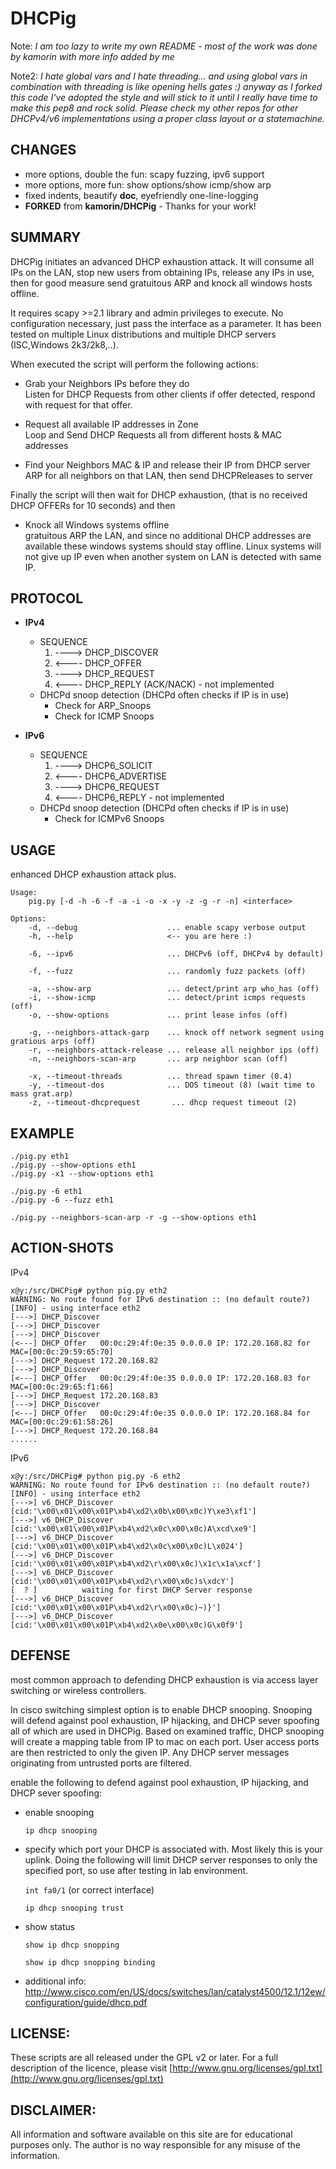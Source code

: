 DHCPig
======

Note: *I am too lazy to write my own README - most of the work was done by kamorin with more info added by me*

Note2: *I hate global vars and I hate threading... and using global vars in combination with threading is like opening hells gates :) anyway as I forked this code I've adopted the style and will stick to it until I really have time to make this pep8 and rock solid. Please check my other repos for other DHCPv4/v6 implementations using a proper class layout or a statemachine.*

CHANGES
-------
* more options, double the fun: scapy fuzzing, ipv6 support
* more options, more fun: show options/show icmp/show arp
* fixed indents, beautify __doc__, eyefriendly one-line-logging
* __FORKED__ from __kamorin/DHCPig__ - Thanks for your work!

SUMMARY
-------

DHCPig initiates an advanced DHCP exhaustion attack. It will consume all IPs on the LAN, stop new users from obtaining IPs,
release any IPs in use, then for good measure send gratuitous ARP and knock all windows hosts offline.

It requires scapy >=2.1 library and admin privileges to execute. No configuration necessary, just pass the interface as 
a parameter. It has been tested on multiple Linux distributions and multiple DHCP servers (ISC,Windows 2k3/2k8,..).


When executed the script will perform the following actions:

* Grab your Neighbors IPs before they do   
	Listen for DHCP Requests from other clients if offer detected, respond with request for that offer.   

* Request all available IP addresses in Zone   
	Loop and Send DHCP Requests all from different hosts & MAC addresses  

* Find your Neighbors MAC & IP and release their IP from DHCP server   
	ARP for all neighbors on that LAN, then send DHCPReleases to server   
	

Finally the script will then wait for DHCP exhaustion, (that is no received DHCP OFFERs for 10 seconds)  and then 


* Knock all Windows systems offline   
	gratuitous ARP the LAN, and since no additional DHCP addresses are available these windows systems should stay 
offline.  Linux systems will not give up IP even when another system on LAN is detected with same IP.


PROTOCOL
--------
* __IPv4__
	 * SEQUENCE
		  1. ----> DHCP_DISCOVER 
		  2. <---- DHCP_OFFER    
		  3. ----> DHCP_REQUEST  
		  4. <---- DHCP_REPLY (ACK/NACK)	- not implemented
	 * DHCPd snoop detection (DHCPd often checks if IP is in use)
		  * Check for ARP_Snoops 
		  * Check for ICMP Snoops 

* __IPv6__
	* SEQUENCE
		1. ----> DHCP6_SOLICIT  
		2. <---- DHCP6_ADVERTISE 
		3. ----> DHCP6_REQUEST   
		4. <---- DHCP6_REPLY - not implemented    
	 * DHCPd snoop detection (DHCPd often checks if IP is in use)
	  	* Check for ICMPv6 Snoops 



USAGE
-----
enhanced DHCP exhaustion attack plus.   

	Usage:
	    pig.py [-d -h -6 -f -a -i -o -x -y -z -g -r -n] <interface>
	  
	Options:
	    -d, --debug                    ... enable scapy verbose output
	    -h, --help                     <-- you are here :)
	    
	    -6, --ipv6                     ... DHCPv6 (off, DHCPv4 by default)
	    
	    -f, --fuzz                     ... randomly fuzz packets (off)
	    
	    -a, --show-arp                 ... detect/print arp who_has (off)
	    -i, --show-icmp                ... detect/print icmps requests (off)
	    -o, --show-options             ... print lease infos (off)
	    
	    -g, --neighbors-attack-garp    ... knock off network segment using gratious arps (off)
	    -r, --neighbors-attack-release ... release all neighbor ips (off)
	    -n, --neighbors-scan-arp       ... arp neighbor scan (off)
	    
	    -x, --timeout-threads          ... thread spawn timer (0.4)
	    -y, --timeout-dos              ... DOS timeout (8) (wait time to mass grat.arp)
	    -z, --timeout-dhcprequest       ... dhcp request timeout (2)


EXAMPLE
-------

    ./pig.py eth1
    ./pig.py --show-options eth1
    ./pig.py -x1 --show-options eth1
    
    ./pig.py -6 eth1
    ./pig.py -6 --fuzz eth1
    
    ./pig.py --neighbors-scan-arp -r -g --show-options eth1


ACTION-SHOTS
-------------

IPv4

	x@y:/src/DHCPig# python pig.py eth2
	WARNING: No route found for IPv6 destination :: (no default route?)
	[INFO] - using interface eth2
	[--->] DHCP_Discover
	[--->] DHCP_Discover
	[--->] DHCP_Discover
	[<---] DHCP_Offer   00:0c:29:4f:0e:35 0.0.0.0 IP: 172.20.168.82 for MAC=[00:0c:29:59:65:70]
	[--->] DHCP_Request 172.20.168.82
	[--->] DHCP_Discover
	[<---] DHCP_Offer   00:0c:29:4f:0e:35 0.0.0.0 IP: 172.20.168.83 for MAC=[00:0c:29:65:f1:66]
	[--->] DHCP_Request 172.20.168.83
	[--->] DHCP_Discover
	[<---] DHCP_Offer   00:0c:29:4f:0e:35 0.0.0.0 IP: 172.20.168.84 for MAC=[00:0c:29:61:58:26]
	[--->] DHCP_Request 172.20.168.84
	......

IPv6

	x@y:/src/DHCPig# python pig.py -6 eth2
	WARNING: No route found for IPv6 destination :: (no default route?)
	[INFO] - using interface eth2
	[--->] v6_DHCP_Discover [cid:'\x00\x01\x00\x01P\xb4\xd2\x0b\x00\x0c)Y\xe3\xf1']
	[--->] v6_DHCP_Discover [cid:'\x00\x01\x00\x01P\xb4\xd2\x0c\x00\x0c)A\xcd\xe9']
	[--->] v6_DHCP_Discover [cid:'\x00\x01\x00\x01P\xb4\xd2\x0c\x00\x0c)L\x024']
	[--->] v6_DHCP_Discover [cid:'\x00\x01\x00\x01P\xb4\xd2\r\x00\x0c)\x1c\x1a\xcf']
	[--->] v6_DHCP_Discover [cid:'\x00\x01\x00\x01P\xb4\xd2\r\x00\x0c)s\xdcY']
	[  ? ]          waiting for first DHCP Server response
	[--->] v6_DHCP_Discover [cid:'\x00\x01\x00\x01P\xb4\xd2\r\x00\x0c)~)}']
	[--->] v6_DHCP_Discover [cid:'\x00\x01\x00\x01P\xb4\xd2\x0e\x00\x0c)G\x0f9']



DEFENSE
-------

most common approach to defending DHCP exhaustion is via access layer switching or wireless controllers.  

In cisco switching simplest option is to enable DHCP snooping.  Snooping will defend against pool exhaustion,
IP hijacking, and DHCP sever spoofing  all of which are used in DHCPig.   Based on examined traffic, DHCP 
snooping will create a mapping table from IP to mac on each port.  User access ports are then restricted to only 
the given IP.  Any DHCP server messages originating from untrusted ports are filtered.


enable the following to defend against pool exhaustion, IP hijacking, and DHCP sever spoofing:

* enable snooping 

    `ip dhcp snooping`
    
* specify which port your DHCP is associated with.  Most likely this is your uplink.  Doing the following will 
limit DHCP server responses to only the specified port, so use after testing in lab environment.

    `int fa0/1`  (or correct interface)

    `ip dhcp snooping trust`

* show status

    `show ip dhcp snopping`

    `show ip dhcp snopping binding`


* additional info:
http://www.cisco.com/en/US/docs/switches/lan/catalyst4500/12.1/12ew/configuration/guide/dhcp.pdf



LICENSE:
--------
These scripts are all released under the GPL v2 or later.  For a full description of the licence, 
please visit [http://www.gnu.org/licenses/gpl.txt](http://www.gnu.org/licenses/gpl.txt)

DISCLAIMER:
---------
All information and software available on this site are for educational purposes only. The author 
is no way responsible for any misuse of the information.  


